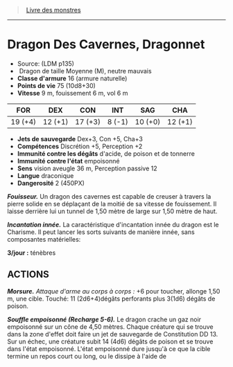 ﻿> [Livre des monstres](tome_of_beasts.md)

---

# Dragon Des Cavernes, Dragonnet

- Source: (LDM p135)
-  Dragon de taille Moyenne (M), neutre mauvais
- **Classe d'armure** 16 (armure naturelle)
- **Points de vie** 75 (10d8+30)
- **Vitesse** 9 m, fouissement 6 m, vol 6 m

|FOR|DEX|CON|INT|SAG|CHA|
|---|---|---|---|---|---|
|19 (+4)|12 (+1)|17 (+3)|8 (-1)|10 (+0)|12 (+1)|

- **Jets de sauvegarde** Dex+3, Con +5, Cha+3
- **Compétences** Discrétion +5, Perception +2
- **Immunité contre les dégâts** d'acide, de poison et de tonnerre
- **Immunité contre l'état** empoisonné
- **Sens** vision aveugle 36 m, Perception passive 12
- **Langue** draconique
- **Dangerosité** 2 (450PX)

**_Fouisseur._** Un dragon des cavernes est capable de creuser à travers la pierre solide en se déplaçant de la moitié de sa vitesse de fouissement. Il laisse derrière lui un tunnel de 1,50 mètre de large sur 1,50 mètre de haut.

**_Incantation innée._** La caractéristique d'incantation innée du dragon est le Charisme. Il peut lancer les sorts suivants de manière innée, sans composantes matérielles:

**3/jour :** ténèbres

## ACTIONS

**_Morsure._** _Attaque d'arme au corps à corps :_ +6 pour toucher, allonge 1,50 m, une cible. Touché: 11 (2d6+4)dégâts perforants plus 3(1d6) dégâts de poison.

**_Souffle empoisonné (Recharge 5-6)._** Le dragon crache un gaz noir empoisonné sur un cône de 4,50 mètres. Chaque créature qui se trouve dans la zone d'effet doit faire un jet de sauvegarde de Constitution DD 13. Sur un échec, une créature subit 14 (4d6) dégâts de poison et se trouve dans l'état empoisonné. L'état empoisonné dure jusqu'à ce que la cible termine un repos court ou long, ou le dissipe à l'aide de

